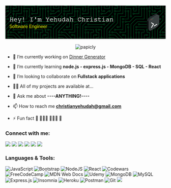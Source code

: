 ![Header](github-header-image.png)



<p align="center"> <img src="https://www.codewars.com/users/PapiCLY/badges/large" alt="papicly" /> </p>


- 🔭 I’m currently working on [Dinner Generator](https://papicly.github.io/exercisetracker/)

- 🌱 I’m currently learning **node.js - express.js - MongoDB - SQL - React**

- 👯 I’m looking to collaborate on **Fullstack applications**

- 👨‍💻 All of my projects are available at...

- 💬 Ask me about **----ANYTHING!----**

- 📫 How to reach me **christianyehudah@gmail.com**

- ⚡ Fun fact **🎨 👨🏽‍💻 🏋🏽‍♂️ 📖**

<h3 align="left">Connect with me:</h3>
<p align="left">
<a href="https://discord.com/channels/@me"><img src="https://img.shields.io/badge/Discord-5865F2?style=for-the-badge&logo=discord&logoColor=white" /></a>
<a href="https://twitter.com/https://twitter.com/yawhodah"><img src="https://img.shields.io/badge/X-000000?style=for-the-badge&logo=x&logoColor=white" /></a>
<a href="https://instagram.com/yawhodah"><img src="https://img.shields.io/badge/Instagram-E4405F?style=for-the-badge&logo=instagram&logoColor=white" /></a>
<a href="https://linkedin.com/in/yehudah christian""><img src="https://img.shields.io/badge/LinkedIn-0077B5?style=for-the-badge&logo=linkedin&logoColor=white" /></a>
<a href="https://codepen.io/@ylcpapi"><img src="https://img.shields.io/badge/Codepen-000000?style=for-the-badge&logo=codepen&logoColor=white" /></a>
<a href="https://www.goodreads.com/user/show/110219817-yehudah-christian"><img src="https://img.shields.io/badge/Goodreads-372213?style=for-the-badge&logo=goodreads&logoColor=white" /></a>

</p>

<h3 align="left">Languages & Tools:</h3>


![JavaScript](https://img.shields.io/badge/javascript-%23323330.svg?style=for-the-badge&logo=javascript&logoColor=%23F7DF1E)
![Bootstrap](https://img.shields.io/badge/bootstrap-%238511FA.svg?style=for-the-badge&logo=bootstrap&logoColor=white)
![NodeJS](https://img.shields.io/badge/node.js-6DA55F?style=for-the-badge&logo=node.js&logoColor=white)
![React](https://img.shields.io/badge/react-%2320232a.svg?style=for-the-badge&logo=react&logoColor=%2361DAFB)
![Codewars](https://img.shields.io/badge/Codewars-B1361E?style=for-the-badge&logo=codewars&logoColor=grey)
![FreeCodeCamp](https://img.shields.io/badge/Freecodecamp-%23123.svg?&style=for-the-badge&logo=freecodecamp&logoColor=green)
![MDN Web Docs](https://img.shields.io/badge/MDN_Web_Docs-black?style=for-the-badge&logo=mdnwebdocs&logoColor=white)
![Udemy](https://img.shields.io/badge/Udemy-A435F0?style=for-the-badge&logo=Udemy&logoColor=white)
![MongoDB](https://img.shields.io/badge/MongoDB-%234ea94b.svg?style=for-the-badge&logo=mongodb&logoColor=white)
![MySQL](https://img.shields.io/badge/mysql-%2300f.svg?style=for-the-badge&logo=mysql&logoColor=white)
![Express.js](https://img.shields.io/badge/express.js-%23404d59.svg?style=for-the-badge&logo=express&logoColor=%2361DAFB)
![Insomnia](https://img.shields.io/badge/Insomnia-black?style=for-the-badge&logo=insomnia&logoColor=5849BE)
![Heroku](https://img.shields.io/badge/heroku-%23430098.svg?style=for-the-badge&logo=heroku&logoColor=white)
![Postman](https://img.shields.io/badge/Postman-FF6C37?style=for-the-badge&logo=postman&logoColor=white)
![Git](https://img.shields.io/badge/git-%23F05033.svg?style=for-the-badge&logo=git&logoColor=white)
<img src="https://img.shields.io/badge/W3Schools-04AA6D?style=for-the-badge&logo=W3Schools&logoColor=white" />
